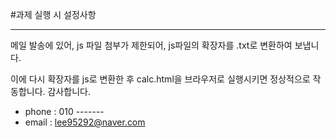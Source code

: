﻿#과제 실행 시 설정사항

---

메일 발송에 있어, js 파일 첨부가 제한되어, js파일의 확장자를 .txt로 변환하여 보냅니다.

이에 다시 확장자를 js로 변환한 후 calc.html을 브라우저로 실행시키면 정상적으로 작동합니다. 감사합니다.

* phone : 010 -------
* email : lee95292@naver.com
